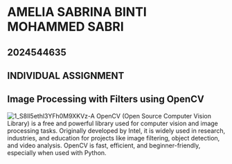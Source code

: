 # AMELIA SABRINA BINTI MOHAMMED SABRI
## 2024544635
## INDIVIDUAL ASSIGNMENT
## Image Processing with Filters using OpenCV
![1_S8Il5ethl3YFh0M9XKVz-A](https://github.com/user-attachments/assets/da24f091-9b9e-48c5-b872-579dd77c8a43)
OpenCV (Open Source Computer Vision Library) is a free and powerful library used for computer vision and image processing tasks.
Originally developed by Intel, it is widely used in research, industries, and education for projects like image filtering, object detection, and video analysis.
OpenCV is fast, efficient, and beginner-friendly, especially when used with Python.


